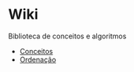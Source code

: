 # Wiki

Biblioteca de conceitos e algoritmos

- [Conceitos](./Conceitos)
- [Ordenação](./Ordenacao)
